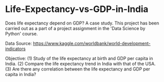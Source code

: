 # Life-Expectancy-vs-GDP-in-India
Does life expectancy depend on GDP? A case study.
This project has been carried out as a part of a project assignment in the 'Data Science by Python' course.

Data Source: https://www.kaggle.com/worldbank/world-development-indicators

Objective:
          (1) Study of the life expectancy at birth and GDP per capita in India.
          (2) Compare the life expectancy trend in India with that of the USA.
          (3) Are there any correlation between the life expectancy and GDP per capita in India?
